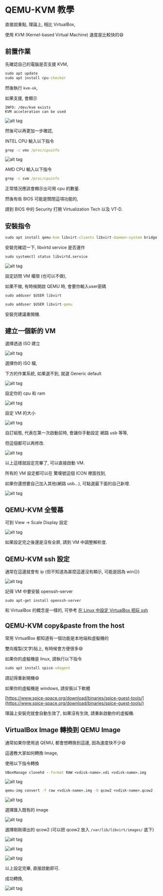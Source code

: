 # QEMU-KVM 教學

直接說重點, 理論上, 相比 VirtualBox,

使用 KVM (Kernel-based Virtual Machine) 速度是比較快的:smile:

## 前置作業

先確認自己的電腦是否支援 KVM,

```cmd
sudo apt update
sudo apt install cpu-checker
```

然後執行 `kvm-ok`,

如果支援, 會顯示

```text
INFO: /dev/kvm exists
KVM acceleration can be used
```

![alt tag](https://i.imgur.com/kfZtalI.png)

然後可以再更加一步確認,

INTEL CPU 輸入以下指令

```cmd
grep -c vmx /proc/cpuinfo
```

![alt tag](https://i.imgur.com/0zZXUeq.png)

AMD CPU 輸入以下指令

```cmd
grep -c svm /proc/cpuinfo
```

正常情況應該會顯示出可用 cpu 的數量.

然後有些 BIOS 可能是關閉這項功能的,

請到 BIOS 中的 Security 打開 Virtualization Tech 以及 VT-D.

## 安裝指令

```cmd
sudo apt install qemu-kvm libvirt-clients libvirt-daemon-system bridge-utils virtinst libvirt-daemon virt-manager
```

安裝完確認一下, libvirtd service 是否運作

```cmd
sudo systemctl status libvirtd.service
```

![alt tag](https://i.imgur.com/ZwR3mcj.png)

設定訪問 VM 權限 (也可以不做),

如果不做, 有時候開啟 QEMU 時, 會要你輸入user密碼

```cmd
sudo adduser $USER libvirt

sudo adduser $USER libvirt-qemu
```

安裝完建議重開機.

## 建立一個新的 VM

選擇透過 ISO 建立

![alt tag](https://i.imgur.com/WarAGID.png)

選擇你的 ISO 檔,

下方的作業系統, 如果選不到, 就選 Generic default

![alt tag](https://i.imgur.com/sSjEahT.png)

設定你的 cpu 和 ram

![alt tag](https://i.imgur.com/AyH4XEb.png)

設定 VM 的大小

![alt tag](https://i.imgur.com/EgDLtCK.png)

自訂組態, 代表在第一次啟動前時, 會讓你手動設定 網路 usb 等等,

但這個都可以再修改.

![alt tag](https://i.imgur.com/DvmFhrP.png)

以上這樣就設定完畢了, 可以直接啟動 VM.

所有的 VM 設定都可以在 驚嘆號這個 ICON 裡面找到,

如果你還想要自己加入其他(網路 usb...), 可點選最下面的自己新增.

![alt tag](https://i.imgur.com/0nfo7Ep.png)

## QEMU-KVM 全螢幕

可到 View -> Scale Display 設定

![alt tag](https://i.imgur.com/YnClVIA.png)

如果設定完之後還是沒有全屏, 請到 VM 中調整解析度.

## QEMU-KVM ssh 設定

通常在這邊就會有 ip (但不知道為甚麼這邊沒有顯示, 可能是因為 win:expressionless:)

![alt tag](https://i.imgur.com/3t100CQ.png)

記得 VM 中要安裝 openssh-server

`sudo apt-get install openssh-server`

和 VirtualBox 的概念是一樣的, 可參考 [在 Linux 中設定 VirtualBox 把玩 ssh](https://github.com/twtrubiks/linux-note/tree/master/linux-virtualbox-ssh-tutorial)

## QEMU-KVM copy&paste from the host

常用 VirtualBox 都知道有一個功能是本地端和虛擬機的

雙向複製(文字)貼上, 有時候會方便很多:smile:

如果你的虛擬機是 linux, 請執行以下指令

```cmd
sudo apt install spice-vdagent
```

請記得重新開機:smile:

如果你的虛擬機是 windows, 請安裝以下軟體

[https://www.spice-space.org/download/binaries/spice-guest-tools/](https://www.spice-space.org/download/binaries/spice-guest-tools/)

理論上安裝完就會自動生效了, 如果沒有生效, 請重新啟動你的虛擬機.

## VirtualBox Image 轉換到 QEMU Image

通常如果你使用過 QEMU, 都會想轉換到這邊, 因為速度快不少:smile:

這邊教大家如何轉換 Image,

使用以下指令轉換

```cmd
VBoxManage clonehd --format RAW <vdisk-name>.vdi <vdisk-name>.img
```

![alt tag](https://i.imgur.com/7kFph4Y.png)

```cmd
qemu-img convert -f raw <vdisk-name>.img -O qcow2 <vdisk-name>.qcow2
```

![alt tag](https://i.imgur.com/KamBcuN.png)

選擇匯入既有的 image

![alt tag](https://i.imgur.com/YAPN52T.png)

選擇剛剛導出的 qcow2 (可以把 qcow2 放入 `/var/lib/libvirt/images/` 底下)

![alt tag](https://i.imgur.com/EVLhKmC.png)

![alt tag](https://i.imgur.com/8VWKthz.png)

![alt tag](https://i.imgur.com/SWqjQLN.png)

以上設定完畢, 直接啟動即可.

成功轉換,

![alt tag](https://i.imgur.com/ntiE9if.png)
